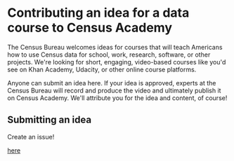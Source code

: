 # Contributing an idea for a data course to Census Academy

The Census Bureau welcomes ideas for courses that will teach Americans how to use Census data for school, work, research, software, or other projects. We're looking for short, engaging, video-based courses like you'd see on Khan Academy, Udacity, or other online course platforms.

Anyone can submit an idea here. If your idea is approved, experts at the Census Bureau will record and produce the video and ultimately publish it on Census Academy. We'll attribute you for the idea and content, of course!

## Submitting an idea

Create an issue!

[here](issues/new)
<!--
Want to submit an idea for a course? Here's how.

1. Make a fork of this repository.
2. Duplicate the `courses/template/` folder and rename it to something like the name of your course (try to avoid spaces). So it could be called something like `courses/my-cool-course/`.
3. Edit the `README.md` to include a summary of your course, as well as scripts, storyboards, and other assets your course's videos will require. The template README will give you some tips.

  - This has to be written in Markdown, a lightweight syntax for simple writing. [Check out the official guide](https://guides.github.com/features/mastering-markdown/) if you need help.
  - You need to structure your course into a series of 3-10 minute long videos.
  - Check out our sample course at `courses/sample/` for more examples of how you would write this file.

4. Once you're happy with your writeup, submit a pull request to the original repository! We'll review it and, if it's complete and high-quality enough, we'll add it to our official list of courses for the Census Academy.

Need more help? Ask Jeff Meisel at jeffrey.meisel@census.gov, or open up an issue on this repository and we'll be in touch. -->
